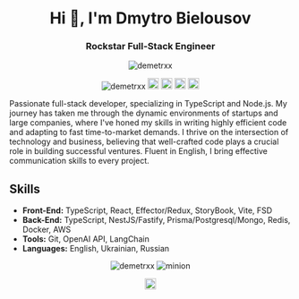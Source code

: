 <h1 align="center">
  Hi 👋, I'm Dmytro Bielousov
</h1>
<h3 align="center">
  Rockstar Full-Stack Engineer
</h3>

<p align="center">
  <img src="https://media.giphy.com/media/cnuS67F8IoVTYRvJXE/source.gif" alt="demetrxx"/>
</p>

<p align="center">
  <img src="https://komarev.com/ghpvc/?username=demetrxx" alt="demetrxx" />
  <img src="https://img.icons8.com/color/48/000000/git.png" alt="git" width="20" height="20"/> 
  <img src="https://img.icons8.com/color/48/000000/react-native.png" alt="react" width="20" height="20"/> 
  <img src="https://img.icons8.com/color/48/000000/intellij-idea.png" alt="II" width="20" height="20"/> 
  <img src="https://img.icons8.com/color/48/000000/nodejs.png" alt="nodejs" width="20" height="20"/> 
</p>

Passionate full-stack developer, specializing in TypeScript and Node.js. My journey has taken me through the dynamic environments of startups and large companies, where I've honed my skills in writing highly efficient code and adapting to fast time-to-market demands. I thrive on the intersection of technology and business, believing that well-crafted code plays a crucial role in building successful ventures. Fluent in English, I bring effective communication skills to every project.

## Skills
- **Front-End:** TypeScript, React, Effector/Redux, StoryBook, Vite, FSD
- **Back-End:** TypeScript, NestJS/Fastify, Prisma/Postgresql/Mongo, Redis, Docker, AWS
- **Tools:** Git, OpenAI API, LangChain
- **Languages:** English, Ukrainian, Russian
  
<p align="center">
  <img src="https://github-readme-stats.vercel.app/api?username=demetrxx&show_icons=true" alt="demetrxx"/>
    <img src="https://media.giphy.com/media/lCP95tGSbMmWI/giphy.gif" alt="minion"/>
</p>

<!--
- 👨‍💻 All of my projects are available [here](https://github.com/demetrxx?tab=repositories)
-->

<p align="center">
  <a href="https://www.linkedin.com/in/dmytro-bielousov/" target="blank">
    <img align="center" 
         src="https://cdn.jsdelivr.net/npm/simple-icons@3.0.1/icons/linkedin.svg" 
         alt="https://www.linkedin.com/in/demetrxx/" 
         height="20" 
         width="20"/>
  </a>
<!--   <a href="https://www.facebook.com/demetrxx" target="blank">
    <img align="center" 
         src="https://cdn.jsdelivr.net/npm/simple-icons@3.0.1/icons/facebook.svg" 
         alt="https://www.facebook.com/demetrxx" 
         height="20" 
         width="20"/>
  </a> -->
</p>
